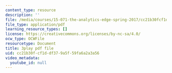 ```yaml
---
content_type: resource
description: ''
file: /media/courses/15-071-the-analytics-edge-spring-2017/cc21b30fcf1ddf379a5f59fa6a2a3a56_WIKsL9tPoAE.pdf
file_type: application/pdf
learning_resource_types: []
license: https://creativecommons.org/licenses/by-nc-sa/4.0/
ocw_type: OCWFile
resourcetype: Document
title: 3play pdf file
uid: cc21b30f-cf1d-df37-9a5f-59fa6a2a3a56
video_metadata:
  youtube_id: null
---
```

